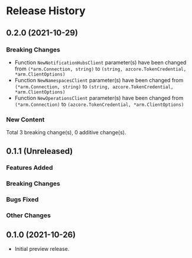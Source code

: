 # Release History

## 0.2.0 (2021-10-29)
### Breaking Changes

- Function `NewNotificationHubsClient` parameter(s) have been changed from `(*arm.Connection, string)` to `(string, azcore.TokenCredential, *arm.ClientOptions)`
- Function `NewNamespacesClient` parameter(s) have been changed from `(*arm.Connection, string)` to `(string, azcore.TokenCredential, *arm.ClientOptions)`
- Function `NewOperationsClient` parameter(s) have been changed from `(*arm.Connection)` to `(azcore.TokenCredential, *arm.ClientOptions)`

### New Content


Total 3 breaking change(s), 0 additive change(s).


## 0.1.1 (Unreleased)

### Features Added

### Breaking Changes

### Bugs Fixed

### Other Changes

## 0.1.0 (2021-10-26)

- Initial preview release.
